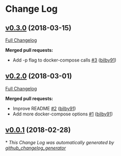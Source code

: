 # Change Log

## [v0.3.0](https://github.com/bilby91/sdev.sh/tree/v0.3.0) (2018-03-15)
[Full Changelog](https://github.com/bilby91/sdev.sh/compare/v0.2.0...v0.3.0)

**Merged pull requests:**

- Add -p flag to docker-compose calls [\#3](https://github.com/bilby91/sdev.sh/pull/3) ([bilby91](https://github.com/bilby91))

## [v0.2.0](https://github.com/bilby91/sdev.sh/tree/v0.2.0) (2018-03-01)
[Full Changelog](https://github.com/bilby91/sdev.sh/compare/v0.0.1...v0.2.0)

**Merged pull requests:**

- Improve README [\#2](https://github.com/bilby91/sdev.sh/pull/2) ([bilby91](https://github.com/bilby91))
- Add more docker-compose options [\#1](https://github.com/bilby91/sdev.sh/pull/1) ([bilby91](https://github.com/bilby91))

## [v0.0.1](https://github.com/bilby91/sdev.sh/tree/v0.0.1) (2018-02-28)


\* *This Change Log was automatically generated by [github_changelog_generator](https://github.com/skywinder/Github-Changelog-Generator)*